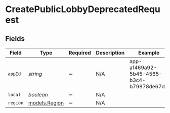 # CreatePublicLobbyDeprecatedRequest


## Fields

| Field                                    | Type                                     | Required                                 | Description                              | Example                                  |
| ---------------------------------------- | ---------------------------------------- | ---------------------------------------- | ---------------------------------------- | ---------------------------------------- |
| `appId`                                  | *string*                                 | :heavy_minus_sign:                       | N/A                                      | app-af469a92-5b45-4565-b3c4-b79878de67d2 |
| `local`                                  | *boolean*                                | :heavy_minus_sign:                       | N/A                                      |                                          |
| `region`                                 | [models.Region](../models/region.md)     | :heavy_minus_sign:                       | N/A                                      |                                          |